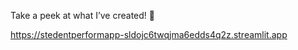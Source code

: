 Take a peek at what I’ve created! 👀

  https://stedentperformapp-sldojc6twqjma6edds4q2z.streamlit.app
